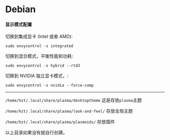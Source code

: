 # Debian

#### 显示模式配置
切换到集成显卡 (Intel 或者 AMD):

`sudo envycontrol -s integrated`

切换到混合模式，平衡性能和功耗:

`sudo envycontrol -s hybrid --rtd3`

切换到 NVIDIA 独立显卡模式，:

`sudo envycontrol -s nvidia --force-comp`

---

`/home/hzt/.local/share/plasma/desktoptheme` 这是存放`plasma`主题 

`/home/hzt/.local/share/plasma/look-and-feel/` 存放全局主题 

`/home/hzt/.local/share/plasma/plasmoids/` 存放插件 

以上目录如果没有就自行创建。